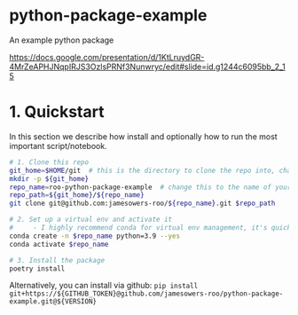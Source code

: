 # python-package-example
An example python package

https://docs.google.com/presentation/d/1KtLruydGR-4MrZeAPHJNqpIRJS3OzlsPRNf3Nunwryc/edit#slide=id.g1244c6095bb_2_15

# 1. Quickstart

In this section we describe how install and optionally how to run the most important script/notebook.

```zsh
# 1. Clone this repo
git_home=$HOME/git  # this is the directory to clone the repo into, change this to wherever you like
mkdir -p ${git_home}
repo_name=roo-python-package-example  # change this to the name of your repo
repo_path=${git_home}/${repo_name}
git clone git@github.com:jamesowers-roo/${repo_name}.git $repo_path

# 2. Set up a virtual env and activate it
#     - I highly recommend conda for virtual env management, it's quick to install.
conda create -n $repo_name python=3.9 --yes
conda activate $repo_name

# 3. Install the package
poetry install
```

Alternatively, you can install via github:
`pip install git+https://${GITHUB_TOKEN}@github.com/jamesowers-roo/python-package-example.git@${VERSION}`